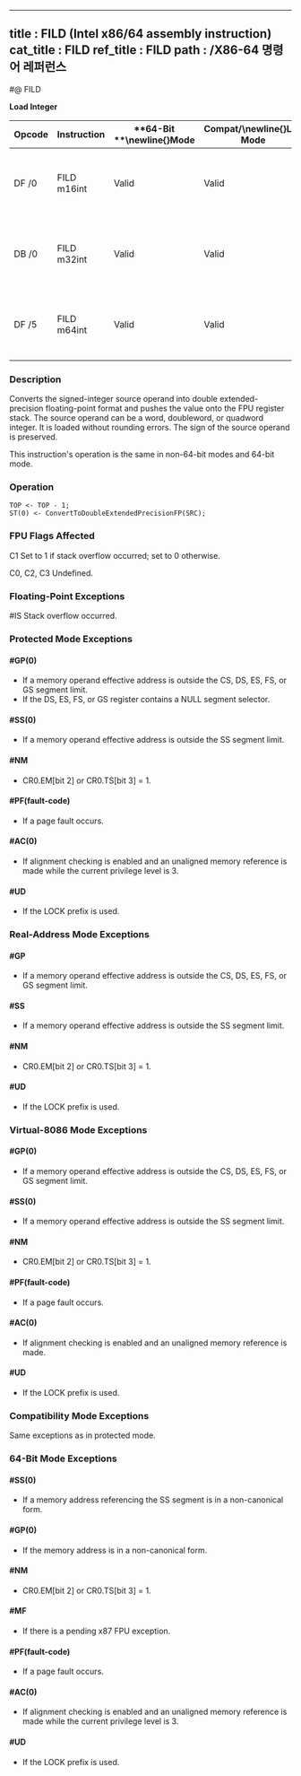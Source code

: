 ----------------------------
title : FILD (Intel x86/64 assembly instruction)
cat_title : FILD
ref_title : FILD
path : /X86-64 명령어 레퍼런스
----------------------------
#@ FILD

**Load Integer**

|**Opcode**|**Instruction**|**64-Bit **\newline{}**Mode**|**Compat/**\newline{}**Leg Mode**|**Description**|
|----------|---------------|-----------------------------|---------------------------------|---------------|
|DF /0|FILD m16int|Valid|Valid|Push m16int onto the FPU register stack.|
|DB /0|FILD m32int|Valid|Valid|Push m32int onto the FPU register stack.|
|DF /5|FILD m64int|Valid|Valid|Push m64int onto the FPU register stack.|
### Description


Converts the signed-integer source operand into double extended-precision floating-point format and pushes the value onto the FPU register stack. The source operand can be a word, doubleword, or quadword integer. It is loaded without rounding errors. The sign of the source operand is preserved.

This instruction's operation is the same in non-64-bit modes and 64-bit mode.


### Operation

```info-verb
TOP <- TOP - 1;
ST(0) <- ConvertToDoubleExtendedPrecisionFP(SRC);
```
### FPU Flags Affected


C1 Set to 1 if stack overflow occurred; set to 0 otherwise.

C0, C2, C3  Undefined.

### Floating-Point Exceptions


#IS Stack overflow occurred.


### Protected Mode Exceptions

#### #GP(0)
* If a memory operand effective address is outside the CS, DS, ES, FS, or GS segment limit.
* If the DS, ES, FS, or GS register contains a NULL segment selector.

#### #SS(0)
* If a memory operand effective address is outside the SS segment limit.

#### #NM
* CR0.EM[bit 2] or CR0.TS[bit 3] = 1.

#### #PF(fault-code)
* If a page fault occurs.

#### #AC(0)
* If alignment checking is enabled and an unaligned memory reference is made while the current privilege level is 3.

#### #UD
* If the LOCK prefix is used.

### Real-Address Mode Exceptions

#### #GP
* If a memory operand effective address is outside the CS, DS, ES, FS, or GS segment limit.

#### #SS
* If a memory operand effective address is outside the SS segment limit.

#### #NM
* CR0.EM[bit 2] or CR0.TS[bit 3] = 1.

#### #UD
* If the LOCK prefix is used.

### Virtual-8086 Mode Exceptions

#### #GP(0)
* If a memory operand effective address is outside the CS, DS, ES, FS, or GS segment limit.

#### #SS(0)
* If a memory operand effective address is outside the SS segment limit.

#### #NM
* CR0.EM[bit 2] or CR0.TS[bit 3] = 1.

#### #PF(fault-code)
* If a page fault occurs.

#### #AC(0)
* If alignment checking is enabled and an unaligned memory reference is made.

#### #UD
* If the LOCK prefix is used.

### Compatibility Mode Exceptions



Same exceptions as in protected mode.


### 64-Bit Mode Exceptions

#### #SS(0)
* If a memory address referencing the SS segment is in a non-canonical form.

#### #GP(0)
* If the memory address is in a non-canonical form.

#### #NM
* CR0.EM[bit 2] or CR0.TS[bit 3] = 1.

#### #MF
* If there is a pending x87 FPU exception.

#### #PF(fault-code)
* If a page fault occurs.

#### #AC(0)
* If alignment checking is enabled and an unaligned memory reference is made while the current privilege level is 3.

#### #UD
* If the LOCK prefix is used.
